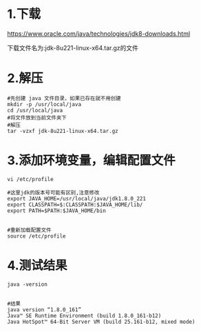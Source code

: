 # 1.下载

https://www.oracle.com/java/technologies/jdk8-downloads.html

下载文件名为:jdk-8u221-linux-x64.tar.gz的文件



# 2.解压

```shell
#先创建 java 文件目录，如果已存在就不用创建
mkdir -p /usr/local/java
cd /usr/local/java
#将文件放到当前文件夹下
#解压
tar -vzxf jdk-8u221-linux-x64.tar.gz  
```

# 3.添加环境变量，编辑配置文件

```shell
vi /etc/profile

#这里jdk的版本号可能有区别,注意修改
export JAVA_HOME=/usr/local/java/jdk1.8.0_221
export CLASSPATH=$:CLASSPATH:$JAVA_HOME/lib/
export PATH=$PATH:$JAVA_HOME/bin


#重新加载配置文件
source /etc/profile
```

# 4.测试结果

```shell
java -version


#结果
java version “1.8.0_161”
Java™ SE Runtime Environment (build 1.8.0_161-b12)
Java HotSpot™ 64-Bit Server VM (build 25.161-b12, mixed mode)
```

